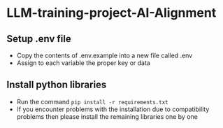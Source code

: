 # LLM-training-project-AI-Alignment


## Setup .env file
* Copy the contents of .env.example into a new file called .env
* Assign to each variable the proper key or data

## Install python libraries

* Run the command `pip install -r requirements.txt`
* If you encounter problems with the installation due to compatibility problems then please install the remaining libraries one by one